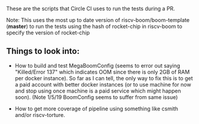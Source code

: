 These are the scripts that Circle CI uses to run the tests during a PR.

Note: This uses the most up to date version of riscv-boom/boom-template (**master**) to run the tests using the
hash of rocket-chip in riscv-boom to specify the version of rocket-chip

Things to look into:
--------------------
- How to build and test MegaBoomConfig (seems to error out saying "Killed/Error 137" which indicates OOM
since there is only 2GB of RAM per docker instance). So far as I can tell, the only way to fix this is to
get a paid account with better docker instances (or to use machine for now and stop using once machine is a
paid service which might happen soon). (Note 1/5/19 BoomConfig seems to suffer from same issue)

* How to get more coverage of pipeline using something like csmith and/or riscv-torture.
